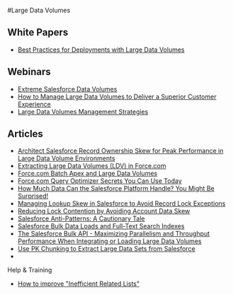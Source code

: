 #Large Data Volumes

## White Papers

* [Best Practices for Deployments with Large Data Volumes](http://www.salesforce.com/docs/en/cce/ldv_deployments/salesforce_large_data_volumes_bp.pdf)

## Webinars

* [Extreme Salesforce Data Volumes](https://www.youtube.com/watch?v=OR6S3_xU9u0)
* [How to Manage Large Data Volumes to Deliver a Superior Customer Experience](https://www.youtube.com/watch?v=OSDrnObJl8k)
* [Large Data Volumes Management Strategies](https://www.youtube.com/watch?v=Hu44RNwN80E)


## Articles

* [Architect Salesforce Record Ownership Skew for Peak Performance in Large Data Volume Environments](https://developer.salesforce.com/blogs/engineering/2012/06/architect-salesforce-record-ownership-skew-for-peak-performance-in-large-data-volume-environments.html)
* [Extracting Large Data Volumes (LDV) in Force.com](https://developer.salesforce.com/blogs/engineering/2013/06/extracting-large-data-volume-ldv-in-force-com.html)
* [Force.com Batch Apex and Large Data Volumes](https://developer.salesforce.com/blogs/engineering/2013/02/force-com-batch-apex-and-large-data-volumes.html)
* [Force.com Query Optimizer Secrets You Can Use Today](https://developer.salesforce.com/blogs/engineering/2013/12/force-com-query-optimizer-secrets-you-can-use-today.html)
* [How Much Data Can the Salesforce Platform Handle? You Might Be Surprised!](https://developer.salesforce.com/blogs/engineering/2013/02/how-much-data-can-the-salesforce-platform-handle-you-might-be-surprised.html)
* [Managing Lookup Skew in Salesforce to Avoid Record Lock Exceptions](https://developer.salesforce.com/blogs/engineering/2013/04/managing-lookup-skew-to-avoid-record-lock-exceptions.html)
* [Reducing Lock Contention by Avoiding Account Data Skew](https://developer.salesforce.com/blogs/engineering/2013/01/reducing-lock-contention-by-avoiding-account-data-skews.html)
* [Salesforce Anti-Patterns: A Cautionary Tale](https://developer.salesforce.com/blogs/engineering/2014/11/salesforce-anti-patterns-a-cautionary-tale.html)
* [Salesforce Bulk Data Loads and Full-Text Search Indexes](https://developer.salesforce.com/blogs/engineering/2014/02/salesforce-bulk-data-loads-and-full-text-search-indexes.html) 
* [The Salesforce Bulk API - Maximizing Parallelism and Throughput Performance When Integrating or Loading Large Data Volumes](https://developer.salesforce.com/page/The_Salesforce_Bulk_API_-_Maximizing_Parallelism_and_Throughput_Performance_When_Integrating_or_Loading_Large_Data_Volumes)
* [Use PK Chunking to Extract Large Data Sets from Salesforce](https://developer.salesforce.com/blogs/engineering/2015/03/use-pk-chunking-extract-large-data-sets-salesforce.html)
* 

Help & Training
* [How to improve "Inefficient Related Lists"](http://help.salesforce.com/HTViewSolution?id=000206401)
